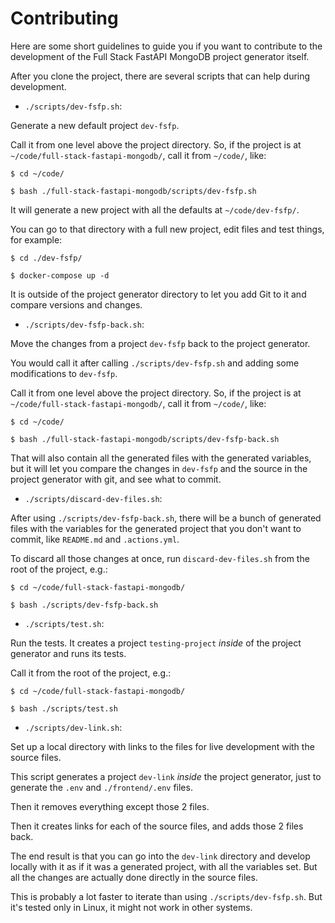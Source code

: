 # Contributing

Here are some short guidelines to guide you if you want to contribute to the development of the Full Stack FastAPI MongoDB project generator itself.

After you clone the project, there are several scripts that can help during development.

* `./scripts/dev-fsfp.sh`:

Generate a new default project `dev-fsfp`.

Call it from one level above the project directory. So, if the project is at `~/code/full-stack-fastapi-mongodb/`, call it from `~/code/`, like:

```console
$ cd ~/code/

$ bash ./full-stack-fastapi-mongodb/scripts/dev-fsfp.sh
```

It will generate a new project with all the defaults at `~/code/dev-fsfp/`.

You can go to that directory with a full new project, edit files and test things, for example:

```console
$ cd ./dev-fsfp/

$ docker-compose up -d
```

It is outside of the project generator directory to let you add Git to it and compare versions and changes.

* `./scripts/dev-fsfp-back.sh`:

Move the changes from a project `dev-fsfp` back to the project generator.

You would call it after calling `./scripts/dev-fsfp.sh` and adding some modifications to `dev-fsfp`.

Call it from one level above the project directory. So, if the project is at `~/code/full-stack-fastapi-mongodb/`, call it from `~/code/`, like:

```console
$ cd ~/code/

$ bash ./full-stack-fastapi-mongodb/scripts/dev-fsfp-back.sh
```

That will also contain all the generated files with the generated variables, but it will let you compare the changes in `dev-fsfp` and the source in the project generator with git, and see what to commit.

* `./scripts/discard-dev-files.sh`:

After using `./scripts/dev-fsfp-back.sh`, there will be a bunch of generated files with the variables for the generated project that you don't want to commit, like `README.md` and `.actions.yml`.

To discard all those changes at once, run `discard-dev-files.sh` from the root of the project, e.g.:

```console
$ cd ~/code/full-stack-fastapi-mongodb/

$ bash ./scripts/dev-fsfp-back.sh
```

* `./scripts/test.sh`:

Run the tests. It creates a project `testing-project` *inside* of the project generator and runs its tests.

Call it from the root of the project, e.g.:

```console
$ cd ~/code/full-stack-fastapi-mongodb/

$ bash ./scripts/test.sh
```

* `./scripts/dev-link.sh`:

Set up a local directory with links to the files for live development with the source files.

This script generates a project `dev-link` *inside* the project generator, just to generate the `.env` and `./frontend/.env` files.

Then it removes everything except those 2 files.

Then it creates links for each of the source files, and adds those 2 files back.

The end result is that you can go into the `dev-link` directory and develop locally with it as if it was a generated project, with all the variables set. But all the changes are actually done directly in the source files.

This is probably a lot faster to iterate than using `./scripts/dev-fsfp.sh`. But it's tested only in Linux, it might not work in other systems.
